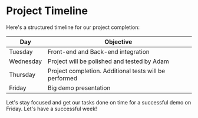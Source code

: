 # Project Timeline

Here's a structured timeline for our project completion:

| Day       | Objective                                              |
| --------- | ------------------------------------------------------ |
| Tuesday   | Front-end and Back-end integration                     |
| Wednesday | Project will be polished and tested by Adam            |
| Thursday  | Project completion. Additional tests will be performed |
| Friday    | Big demo presentation                                  |

Let's stay focused and get our tasks done on time for a successful demo on Friday. Let's have a successful week!

